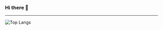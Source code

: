 ### Hi there 👋

---
![Top Langs](https://github-readme-stats.vercel.app/api/top-langs/?username=Sidrawat11&layout=compact)
